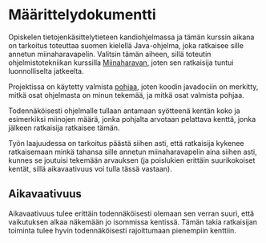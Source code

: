 # Määrittelydokumentti

Opiskelen tietojenkäsittelytieteen kandiohjelmassa ja tämän kurssin aikana on tarkoitus toteuttaa suomen kielellä Java-ohjelma, joka ratkaisee sille annetun miinaharavapelin. Valitsin tämän aiheen, sillä toteutin ohjelmistotekniikan kurssilla [Miinaharavan](https://github.com/hackinen/ot-harjoitustyo), joten sen ratkaisija tuntui luonnolliselta jatkeelta.

Projektissa on käytetty valmista [pohjaa](https://github.com/TiraLabra/minesweeper), joten koodin javadociin on merkitty, mitkä osat ohjelmasta on minun tekemää, ja mitkä osat valmista pohjaa.

Todennäköisesti ohjelmalle tullaan antamaan syötteenä kentän koko ja esimerkiksi miinojen määrä, jonka pohjalta arvotaan pelattava kenttä, jonka jälkeen ratkaisija ratkaisee tämän.

Työn laajuudessa on tarkoitus päästä siihen asti, että ratkaisija kykenee ratkaisemaan minkä tahansa sille annetun miinaharavapelin aina siihen asti, kunnes se joutuisi tekemään arvauksen (ja poislukien erittäin suurikokoiset kentät, sillä aikavaativuus voi tulla tässä vastaan).

## Aikavaativuus

Aikavaativuus tulee erittäin todennäköisesti olemaan sen verran suuri, että vaikutuksen alkaa näkemään jo isommissa kentissä. Tämän takia ratkaisijan toiminta tulee hyvin todennäköisesti rajoittumaan pienempiin kenttiin.
